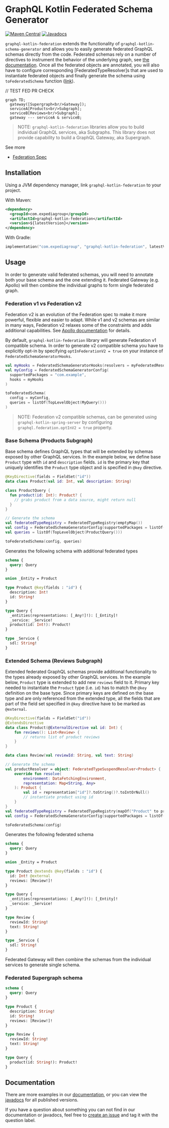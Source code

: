 # GraphQL Kotlin Federated Schema Generator
[![Maven Central](https://img.shields.io/maven-central/v/com.expediagroup/graphql-kotlin-federation.svg?label=Maven%20Central)](https://search.maven.org/search?q=g:%22com.expediagroup%22%20AND%20a:%22graphql-kotlin-federation%22)
[![Javadocs](https://img.shields.io/maven-central/v/com.expediagroup/graphql-kotlin-federation.svg?label=javadoc&colorB=brightgreen)](https://www.javadoc.io/doc/com.expediagroup/graphql-kotlin-federation)

`graphql-kotlin-federation` extends the functionality of `graphql-kotlin-schema-generator` and allows you to easily
generate federated GraphQL schemas directly from the code. Federated schemas rely on a number of directives to
instrument the behavior of the underlying graph, see [the documentation](https://expediagroup.github.io/graphql-kotlin).
Once all the federated objects are annotated, you will also have to configure corresponding [FederatedTypeResolver]s
that are used to instantiate federated objects and finally generate the schema using `toFederatedSchema` function
([link](https://github.com/ExpediaGroup/graphql-kotlin/blob/master/generator/graphql-kotlin-federation/src/main/kotlin/com/expediagroup/graphql/generator/federation/toFederatedSchema.kt#L34)).

// TEST FED PR CHECK
```mermaid
graph TD;
  gateway([Supergraph<br/>Gateway]);
  serviceA[Products<br/>Subgraph];
  serviceB[Reviews<br/>Subgraph];
  gateway --- serviceA & serviceB;
```

>NOTE: `graphql-kotlin-federation` libraries allow you to build individual GraphQL services, aka Subgraphs. This library does not
>provide capability to build a GraphQL Gateway, aka Supergraph.

See more

* [Federation Spec](https://www.apollographql.com/docs/apollo-server/federation/federation-spec/)

## Installation

Using a JVM dependency manager, link `graphql-kotlin-federation` to your project.

With Maven:

```xml
<dependency>
  <groupId>com.expediagroup</groupId>
  <artifactId>graphql-kotlin-federation</artifactId>
  <version>${latestVersion}</version>
</dependency>
```

With Gradle:

```kotlin
implementation("com.expediagroup", "graphql-kotlin-federation", latestVersion)
```

## Usage

In order to generate valid federated schemas, you will need to annotate both your base schema and the one extending it. Federated Gateway (e.g. Apollo) will then combine the individual graphs to form single federated graph.

### Federation v1 vs Federation v2

Federation v2 is an evolution of the Federation spec to make it more powerful, flexible and easier to adapt. While v1 and
v2 schemas are similar in many ways, Federation v2 relaxes some of the constraints and adds additional capabilities. See
[Apollo documentation](https://www.apollographql.com/docs/federation/federation-2/new-in-federation-2/) for details.

By default, `graphql-kotlin-federation` library will generate Federation v1 compatible schema. In order to generate v2
compatible schema you have to explicitly opt-in by specifying `optInFederationV2 = true` on your instance of `FederatedSchemaGeneratorHooks`.

```kotlin
val myHooks = FederatedSchemaGeneratorHooks(resolvers = myFederatedResolvers, optInFederationV2 = true)
val myConfig = FederatedSchemaGeneratorConfig(
  supportedPackages = "com.example",
  hooks = myHooks
)

toFederatedSchema(
  config = myConfig,
  queries = listOf(TopLevelObject(MyQuery()))
)
```

>NOTE: Federation v2 compatible schemas, can be generated using `graphql-kotlin-spring-server` by configuring `graphql.federation.optInV2 = true` property.

### Base Schema (Products Subgraph)

Base schema defines GraphQL types that will be extended by schemas exposed by other GraphQL services. In the example below, we define base `Product` type with `id` and `description` fields. `id` is the primary key that uniquely identifies the `Product` type object and is specified in `@key` directive.

```kotlin
@KeyDirective(fields = FieldSet("id"))
data class Product(val id: Int, val description: String)

class ProductQuery {
  fun product(id: Int): Product? {
    // grabs product from a data source, might return null
  }
}

// Generate the schema
val federatedTypeRegistry = FederatedTypeRegistry(emptyMap())
val config = FederatedSchemaGeneratorConfig(supportedPackages = listOf("org.example"), hooks = FederatedSchemaGeneratorHooks(federatedTypeRegistry))
val queries = listOf(TopLevelObject(ProductQuery()))

toFederatedSchema(config, queries)
```

Generates the following schema with additional federated types

```graphql
schema {
  query: Query
}

union _Entity = Product

type Product @key(fields : "id") {
  description: Int!
  id: String!
}

type Query {
  _entities(representations: [_Any!]!): [_Entity]!
  _service: _Service!
  product(id: Int!): Product!
}

type _Service {
  sdl: String!
}
```

### Extended Schema (Reviews Subgraph)

Extended federated GraphQL schemas provide additional functionality to the types already exposed by other GraphQL services.
In the example below, `Product` type is extended to add new `reviews` field to it. Primary key needed to instantiate
the `Product` type (i.e. `id`) has to match the `@key` definition on the base type.
Since primary keys are defined on the base type and are only referenced from the extended type,
all the fields that are part of the field set specified in `@key` directive have to be marked as `@external`.

```kotlin
@KeyDirective(fields = FieldSet("id"))
@ExtendsDirective
data class Product(@ExternalDirective val id: Int) {
    fun reviews(): List<Review> {
        // returns list of product reviews
    }
}

data class Review(val reviewId: String, val text: String)

// Generate the schema
val productResolver = object: FederatedTypeSuspendResolver<Product> {
    override fun resolve(
        environment: DataFetchingEnvironment,
        representation: Map<String, Any>
    ): Product {
        val id = representation["id"]?.toString()?.toIntOrNull()
        // instantiate product using id
    }
}
val federatedTypeRegistry = FederatedTypeRegistry(mapOf("Product" to productResolver))
val config = FederatedSchemaGeneratorConfig(supportedPackages = listOf("org.example"), hooks = FederatedSchemaGeneratorHooks(federatedTypeRegistry))

toFederatedSchema(config)
```

Generates the following federated schema

```graphql
schema {
  query: Query
}

union _Entity = Product

type Product @extends @key(fields : "id") {
  id: Int! @external
  reviews: [Review!]!
}

type Query {
  _entities(representations: [_Any!]!): [_Entity]!
  _service: _Service!
}

type Review {
  reviewId: String!
  text: String!
}

type _Service {
  sdl: String!
}
```

Federated Gateway will then combine the schemas from the individual services to generate single schema.

### Federated Supergraph schema

```graphql
schema {
  query: Query
}

type Product {
  description: String!
  id: String!
  reviews: [Review!]!
}

type Review {
  reviewId: String!
  text: String!
}

type Query {
  product(id: String!): Product!
}
```

## Documentation

There are more examples in our [documentation](https://expediagroup.github.io/graphql-kotlin),
or you can view the [javadocs](https://www.javadoc.io/doc/com.expediagroup/graphql-kotlin-federation) for all published versions.

If you have a question about something you can not find in our documentation or javadocs, feel free to [create an issue](https://github.com/ExpediaGroup/graphql-kotlin/issues) and tag it with the question label.
